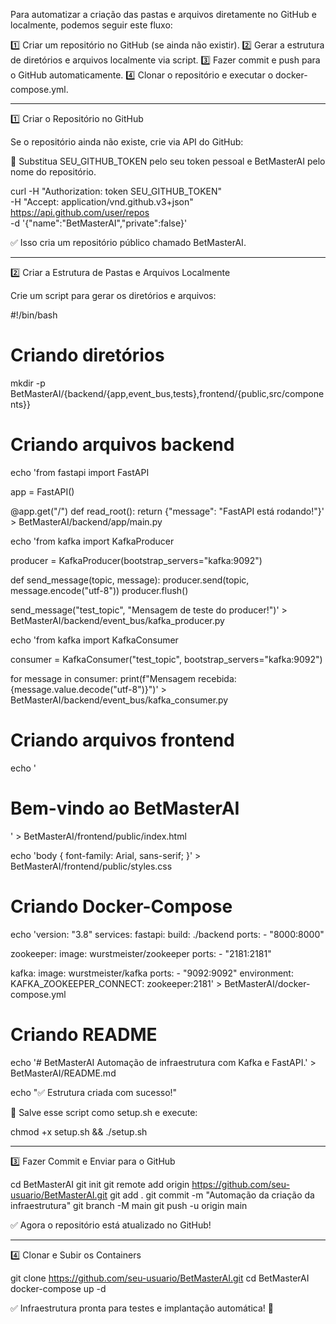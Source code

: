 Para automatizar a criação das pastas e arquivos diretamente no GitHub e localmente, podemos seguir este fluxo:

1️⃣ Criar um repositório no GitHub (se ainda não existir).
2️⃣ Gerar a estrutura de diretórios e arquivos localmente via script.
3️⃣ Fazer commit e push para o GitHub automaticamente.
4️⃣ Clonar o repositório e executar o docker-compose.yml.


---

1️⃣ Criar o Repositório no GitHub

Se o repositório ainda não existe, crie via API do GitHub:

🔹 Substitua SEU_GITHUB_TOKEN pelo seu token pessoal e BetMasterAI pelo nome do repositório.

curl -H "Authorization: token SEU_GITHUB_TOKEN" \
     -H "Accept: application/vnd.github.v3+json" \
     https://api.github.com/user/repos \
     -d '{"name":"BetMasterAI","private":false}'

✅ Isso cria um repositório público chamado BetMasterAI.


---

2️⃣ Criar a Estrutura de Pastas e Arquivos Localmente

Crie um script para gerar os diretórios e arquivos:

#!/bin/bash

# Criando diretórios
mkdir -p BetMasterAI/{backend/{app,event_bus,tests},frontend/{public,src/components}}

# Criando arquivos backend
echo 'from fastapi import FastAPI

app = FastAPI()

@app.get("/")
def read_root():
    return {"message": "FastAPI está rodando!"}' > BetMasterAI/backend/app/main.py

echo 'from kafka import KafkaProducer

producer = KafkaProducer(bootstrap_servers="kafka:9092")

def send_message(topic, message):
    producer.send(topic, message.encode("utf-8"))
    producer.flush()

send_message("test_topic", "Mensagem de teste do producer!")' > BetMasterAI/backend/event_bus/kafka_producer.py

echo 'from kafka import KafkaConsumer

consumer = KafkaConsumer("test_topic", bootstrap_servers="kafka:9092")

for message in consumer:
    print(f"Mensagem recebida: {message.value.decode("utf-8")}")' > BetMasterAI/backend/event_bus/kafka_consumer.py

# Criando arquivos frontend
echo '<!DOCTYPE html>
<html>
<head>
    <title>BetMasterAI</title>
    <link rel="stylesheet" type="text/css" href="styles.css">
</head>
<body>
    <h1>Bem-vindo ao BetMasterAI</h1>
</body>
</html>' > BetMasterAI/frontend/public/index.html

echo 'body { font-family: Arial, sans-serif; }' > BetMasterAI/frontend/public/styles.css

# Criando Docker-Compose
echo 'version: "3.8"
services:
  fastapi:
    build: ./backend
    ports:
      - "8000:8000"

  zookeeper:
    image: wurstmeister/zookeeper
    ports:
      - "2181:2181"

  kafka:
    image: wurstmeister/kafka
    ports:
      - "9092:9092"
    environment:
      KAFKA_ZOOKEEPER_CONNECT: zookeeper:2181' > BetMasterAI/docker-compose.yml

# Criando README
echo '# BetMasterAI
Automação de infraestrutura com Kafka e FastAPI.' > BetMasterAI/README.md

echo "✅ Estrutura criada com sucesso!"

📌 Salve esse script como setup.sh e execute:

chmod +x setup.sh && ./setup.sh


---

3️⃣ Fazer Commit e Enviar para o GitHub

cd BetMasterAI
git init
git remote add origin https://github.com/seu-usuario/BetMasterAI.git
git add .
git commit -m "Automação da criação da infraestrutura"
git branch -M main
git push -u origin main

✅ Agora o repositório está atualizado no GitHub!


---

4️⃣ Clonar e Subir os Containers

git clone https://github.com/seu-usuario/BetMasterAI.git
cd BetMasterAI
docker-compose up -d

✅ Infraestrutura pronta para testes e implantação automática! 🚀

